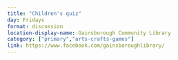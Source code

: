```yaml
---
title: "Children's quiz"
day: Fridays
format: discussion
location-display-name: Gainsborough Community Library
category: ["primary","arts-crafts-games"]
link: https://www.facebook.com/gainsboroughlibrary/
---
```

